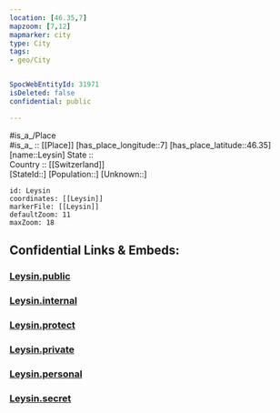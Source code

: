 ```yaml
---
location: [46.35,7] 
mapzoom: [7,12] 
mapmarker: city 
type: City
tags:
- geo/City


SpocWebEntityId: 31971
isDeleted: false
confidential: public

---
```

#is_a_/Place  
#is_a_ :: [[Place]] 
[has_place_longitude::7] 
[has_place_latitude::46.35] 
[name::Leysin] 
State ::  
Country :: [[Switzerland]]  
[StateId::] 
[Population::] 
[Unknown::] 


```leaflet
id: Leysin
coordinates: [[Leysin]] 
markerFile: [[Leysin]] 
defaultZoom: 11 
maxZoom: 18
```


## Confidential Links & Embeds: 

### [Leysin.public](/_public/\Earth\Continent\Europe\Europe~Central\Switzerland\Switzerland~Cantons\Vaud\CityLeysin.public.md) 

### [Leysin.internal](/_internal/\Earth\Continent\Europe\Europe~Central\Switzerland\Switzerland~Cantons\Vaud\CityLeysin.internal.md) 

### [Leysin.protect](/_protect/\Earth\Continent\Europe\Europe~Central\Switzerland\Switzerland~Cantons\Vaud\CityLeysin.protect.md) 

### [Leysin.private](/_private/\Earth\Continent\Europe\Europe~Central\Switzerland\Switzerland~Cantons\Vaud\CityLeysin.private.md) 

### [Leysin.personal](/_personal/\Earth\Continent\Europe\Europe~Central\Switzerland\Switzerland~Cantons\Vaud\CityLeysin.personal.md) 

### [Leysin.secret](/_secret/\Earth\Continent\Europe\Europe~Central\Switzerland\Switzerland~Cantons\Vaud\CityLeysin.secret.md)

